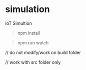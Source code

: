 # simulation

IoT Simultion

> npm install

> npm run watch

// do not modify/work on build folder

// work with src folder only